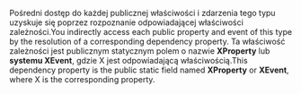 <span data-ttu-id="0739f-101">Pośredni dostęp do każdej publicznej właściwości i zdarzenia tego typu uzyskuje się poprzez rozpoznanie odpowiadającej właściwości zależności.</span><span class="sxs-lookup"><span data-stu-id="0739f-101">You indirectly access each public property and event of this type by the resolution of a corresponding dependency property.</span></span> <span data-ttu-id="0739f-102">Ta właściwość zależności jest publicznym statycznym polem o nazwie **XProperty** lub **systemu XEvent**, gdzie X jest odpowiadającą właściwością.</span><span class="sxs-lookup"><span data-stu-id="0739f-102">This dependency property is the public static field named **XProperty** or **XEvent**, where X is the corresponding property.</span></span>